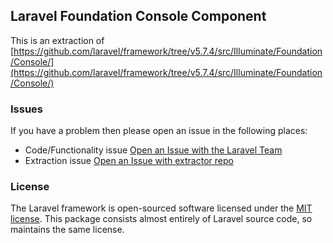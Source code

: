 ## Laravel Foundation Console Component

This is an extraction of [https://github.com/laravel/framework/tree/v5.7.4/src/Illuminate/Foundation/Console/](https://github.com/laravel/framework/tree/v5.7.4/src/Illuminate/Foundation/Console/)


### Issues

If you have a problem then please open an issue in the following places:

* Code/Functionality issue [Open an Issue with the Laravel Team](https://github.com/laravel/framework/issues/new/choose)
* Extraction issue [Open an Issue with extractor repo](https://github.com/laravel-foundation/readme/issues/new)


### License

The Laravel framework is open-sourced software licensed under the [MIT license](http://opensource.org/licenses/MIT). This package consists almost entirely of Laravel source code, so maintains the same license.
